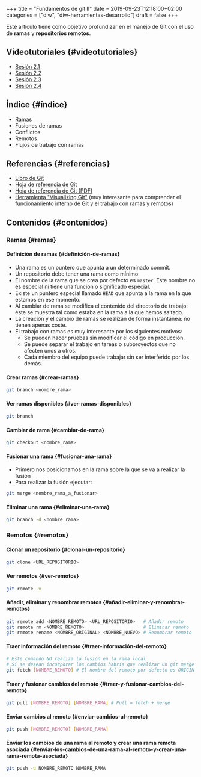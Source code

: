 +++
title = "Fundamentos de git II"
date = 2019-09-23T12:18:00+02:00
categories = ["diw", "diw-herramientas-desarrollo"]
draft = false
+++

Este artículo tiene como objetivo profundizar en el manejo de Git con el uso de **ramas** y **repositorios remotos**.

<!--more-->


## Videotutoriales {#videotutoriales}

-   [Sesión 2.1](https://youtu.be/goMcUY9dZzM)
-   [Sesión 2.2](https://youtu.be/1vMheWF6VXo)
-   [Sesión 2.3](https://youtu.be/aYDyT85NOLg)
-   [Sesión 2.4](https://youtu.be/hBJMwbxb-fc)


## Índice {#índice}

-   Ramas
-   Fusiones de ramas
-   Conflictos
-   Remotos
-   Flujos de trabajo con ramas


## Referencias {#referencias}

-   [Libro de Git](https://git-scm.com/book/es/v2/)
-   [Hoja de referencia de Git](https://services.github.com/on-demand/downloads/es%5FES/github-git-cheat-sheet/)
-   [Hoja de referencia de Git (PDF)](https://services.github.com/on-demand/downloads/es%5FES/github-git-cheat-sheet.pdf)
-   [Herramienta "Visualizing Git"](http://git-school.github.io/visualizing-git/) (muy interesante para comprender el funcionamiento interno de Git y el trabajo con ramas y remotos)


## Contenidos {#contenidos}


### Ramas {#ramas}


#### Definición de ramas {#definición-de-ramas}

-   Una rama es un puntero que apunta a un determinado commit.
-   Un repositorio debe tener una rama como mínimo.
-   El nombre de la rama que se crea por defecto es `master`. Este nombre no es especial ni tiene una función o significado especial.
-   Existe un puntero especial llamado `HEAD` que apunta a la rama en la que estamos en ese momento.
-   Al cambiar de rama se modifica el contenido del directorio de trabajo: éste se muestra tal como estaba en la rama a la que hemos saltado.
-   La creación y el cambio de ramas se realizan de forma instantánea: no tienen apenas coste.
-   El trabajo con ramas es muy interesante por los siguientes motivos:
    -   Se pueden hacer pruebas sin modificar el código en producción.
    -   Se puede separar el trabajo en tareas o subproyectos que no afecten unos a otros.
    -   Cada miembro del equipo puede trabajar sin ser interferido por los demás.


#### Crear ramas {#crear-ramas}

```bash
git branch <nombre_rama>
```


#### Ver ramas disponibles {#ver-ramas-disponibles}

```bash
git branch
```


#### Cambiar de rama {#cambiar-de-rama}

```bash
git checkout <nombre_rama>
```


#### Fusionar una rama {#fusionar-una-rama}

-   Primero nos posicionamos en la rama sobre la que se va a realizar la fusión
-   Para realizar la fusión ejecutar:

```bash
git merge <nombre_rama_a_fusionar>
```


#### Eliminar una rama {#eliminar-una-rama}

```bash
git branch -d <nombre_rama>
```


### Remotos {#remotos}


#### Clonar un repositorio {#clonar-un-repositorio}

```bash
git clone <URL_REPOSITORIO>
```


#### Ver remotos {#ver-remotos}

```bash
git remote -v
```


#### Añadir, eliminar y renombrar remotos {#añadir-eliminar-y-renombrar-remotos}

```bash
git remote add <NOMBRE_REMOTO> <URL_REPOSITORIO>   # Añadir remoto
git remote rm <NOMBRE_REMOTO>                      # Eliminar remoto
git remote rename <NOMBRE_ORIGINAL> <NOMBRE_NUEVO> # Renombrar remoto
```


#### Traer información del remoto {#traer-información-del-remoto}

```bash
# Este comando NO realiza la fusión en la rama local
# Si se desean incorporar los cambios habría que realizar un git merge
git fetch [NOMBRE_REMOTO] # El nombre del remoto por defecto es ORIGIN
```


#### Traer y fusionar cambios del remoto {#traer-y-fusionar-cambios-del-remoto}

```bash
git pull [NOMBRE_REMOTO] [NOMBRE_RAMA] # Pull = fetch + merge
```


#### Enviar cambios al remoto {#enviar-cambios-al-remoto}

```bash
git push [NOMBRE_REMOTO] [NOMBRE_RAMA]
```


#### Enviar los cambios de una rama al remoto y crear una rama remota asociada {#enviar-los-cambios-de-una-rama-al-remoto-y-crear-una-rama-remota-asociada}

```bash
git push -u NOMBRE_REMOTO NOMBRE_RAMA
```
